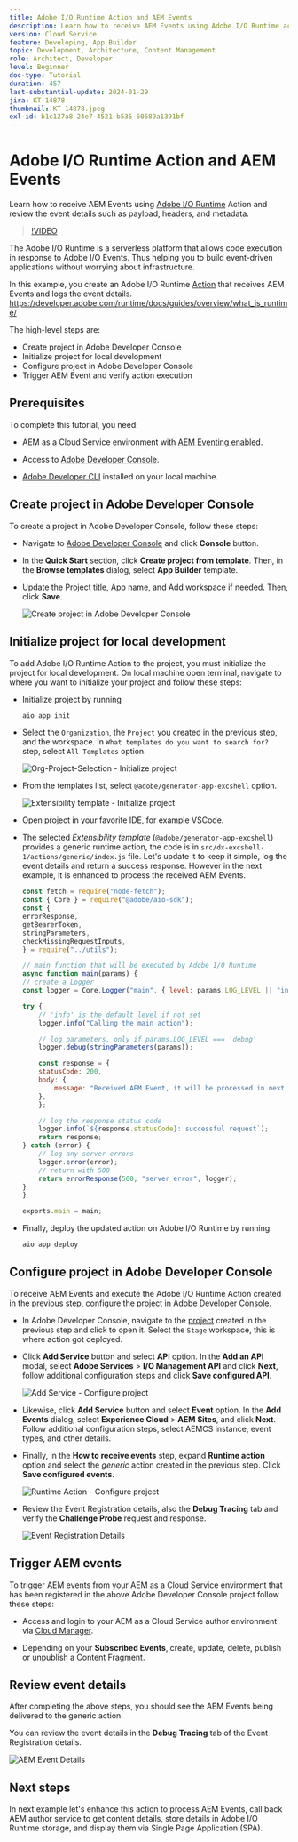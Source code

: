 ```yaml
---
title: Adobe I/O Runtime Action and AEM Events
description: Learn how to receive AEM Events using Adobe I/O Runtime action and review the event details such as payload, headers, and metadata.
version: Cloud Service
feature: Developing, App Builder
topic: Development, Architecture, Content Management
role: Architect, Developer
level: Beginner
doc-type: Tutorial
duration: 457
last-substantial-update: 2024-01-29
jira: KT-14878
thumbnail: KT-14878.jpeg
exl-id: b1c127a8-24e7-4521-b535-60589a1391bf
---
```

# Adobe I/O Runtime Action and AEM Events

Learn how to receive AEM Events using [Adobe I/O Runtime](https://developer.adobe.com/runtime/docs/guides/overview/what_is_runtime/) Action and review the event details such as payload, headers, and metadata.

>[!VIDEO](https://video.tv.adobe.com/v/3427053?quality=12&learn=on)

The Adobe I/O Runtime is a serverless platform that allows code execution in response to Adobe I/O Events. Thus helping you to build event-driven applications without worrying about infrastructure.

In this example, you create an Adobe I/O Runtime [Action](https://developer.adobe.com/runtime/docs/guides/using/creating_actions/) that receives AEM Events and logs the event details. 
https://developer.adobe.com/runtime/docs/guides/overview/what_is_runtime/

The high-level steps are:

- Create project in Adobe Developer Console
- Initialize project for local development
- Configure project in Adobe Developer Console
- Trigger AEM Event and verify action execution

## Prerequisites

To complete this tutorial, you need:

- AEM as a Cloud Service environment with [AEM Eventing enabled](https://developer.adobe.com/experience-cloud/experience-manager-apis/guides/events/#enable-aem-events-on-your-aem-cloud-service-environment).

- Access to [Adobe Developer Console](https://developer.adobe.com/developer-console/docs/guides/getting-started/).

- [Adobe Developer CLI](https://developer.adobe.com/runtime/docs/guides/tools/cli_install/) installed on your local machine.

## Create project in Adobe Developer Console

To create a project in Adobe Developer Console, follow these steps:

- Navigate to [Adobe Developer Console](https://developer.adobe.com/) and click **Console** button.

- In the **Quick Start** section, click **Create project from template**. Then, in the **Browse templates** dialog, select **App Builder** template.

- Update the Project title, App name, and Add workspace if needed. Then, click **Save**.

    ![Create project in Adobe Developer Console](../assets/examples/runtime-action/create-project.png)


## Initialize project for local development

To add Adobe I/O Runtime Action to the project, you must initialize the project for local development. On local machine open terminal, navigate to where you want to initialize your project and follow these steps:

- Initialize project by running 

    ```bash
    aio app init
    ```

- Select the `Organization`, the `Project` you created in the previous step, and the workspace. In `What templates do you want to search for?` step, select `All Templates` option.

    ![Org-Project-Selection - Initialize project](../assets/examples/runtime-action/all-templates.png)

- From the templates list, select `@adobe/generator-app-excshell` option.

    ![Extensibility template - Initialize project](../assets/examples/runtime-action/extensibility-template.png)

- Open project in your favorite IDE, for example VSCode.

- The selected _Extensibility template_ (`@adobe/generator-app-excshell`) provides a generic runtime action, the code is in `src/dx-excshell-1/actions/generic/index.js` file. Let's update it to keep it simple, log the event details and return a success response. However in the next example, it is enhanced to process the received AEM Events.

    ```javascript
    const fetch = require("node-fetch");
    const { Core } = require("@adobe/aio-sdk");
    const {
    errorResponse,
    getBearerToken,
    stringParameters,
    checkMissingRequestInputs,
    } = require("../utils");

    // main function that will be executed by Adobe I/O Runtime
    async function main(params) {
    // create a Logger
    const logger = Core.Logger("main", { level: params.LOG_LEVEL || "info" });

    try {
        // 'info' is the default level if not set
        logger.info("Calling the main action");

        // log parameters, only if params.LOG_LEVEL === 'debug'
        logger.debug(stringParameters(params));

        const response = {
        statusCode: 200,
        body: {
            message: "Received AEM Event, it will be processed in next example",
        },
        };

        // log the response status code
        logger.info(`${response.statusCode}: successful request`);
        return response;
    } catch (error) {
        // log any server errors
        logger.error(error);
        // return with 500
        return errorResponse(500, "server error", logger);
    }
    }

    exports.main = main;
    ```

- Finally, deploy the updated action on Adobe I/O Runtime by running. 

    ```bash
    aio app deploy
    ```

## Configure project in Adobe Developer Console

To receive AEM Events and execute the Adobe I/O Runtime Action created in the previous step, configure the project in Adobe Developer Console.

- In Adobe Developer Console, navigate to the [project](https://developer.adobe.com/console/projects) created in the previous step and click to open it. Select the `Stage` workspace, this is where action got deployed.

- Click **Add Service** button and select **API** option. In the **Add an API** modal, select **Adobe Services** > **I/O Management API** and click **Next**, follow additional configuration steps and click **Save configured API**. 

    ![Add Service - Configure project](../assets/examples/runtime-action/add-io-management-api.png)

- Likewise, click **Add Service** button and select **Event** option. In the **Add Events** dialog, select **Experience Cloud** > **AEM Sites**, and click **Next**. Follow additional configuration steps, select AEMCS instance, event types, and other details. 

- Finally, in the **How to receive events** step, expand **Runtime action** option and select the _generic_ action created in the previous step. Click **Save configured events**.

    ![Runtime Action - Configure project ](../assets/examples/runtime-action/select-runtime-action.png)

- Review the Event Registration details, also the **Debug Tracing** tab and verify the **Challenge Probe** request and response.
    
    ![Event Registration Details](../assets/examples/runtime-action/debug-tracing-challenge-probe.png)


## Trigger AEM events

To trigger AEM events from your AEM as a Cloud Service environment that has been registered in the above Adobe Developer Console project follow these steps:

- Access and login to your AEM as a Cloud Service author environment via [Cloud Manager](https://my.cloudmanager.adobe.com/).

- Depending on your **Subscribed Events**, create, update, delete, publish or unpublish a Content Fragment.

## Review event details

After completing the above steps, you should see the AEM Events being delivered to the generic action. 

You can review the event details in the **Debug Tracing** tab of the Event Registration details.

![AEM Event Details](../assets/examples/runtime-action/aem-event-details.png)


## Next steps

In next example let's enhance this action to process AEM Events, call back AEM author service to get content details, store details in Adobe I/O Runtime storage, and display them via Single Page Application (SPA).
